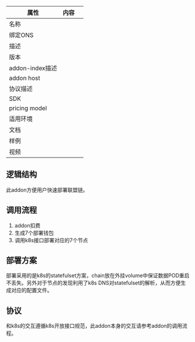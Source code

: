 | 属性            | 内容 |      |
| --------------- | ---- | ---- |
| 名称            |      |      |
| 绑定ONS         |      |      |
| 描述            |      |      |
| 版本            |      |      |
| addon-index描述 |      |      |
| addon host      |      |      |
| 协议描述        |      |      |
| SDK             |      |      |
| pricing model   |      |      |
| 适用环境        |      |      |
| 文档            |      |      |
| 样例            |      |      |
| 视频            |      |      |




## 逻辑结构
此addon方便用户快速部署联盟链。
## 调用流程
1. addon扣费
2. 生成7个部署钱包
3. 调用k8s接口部署对应的7个节点
## 部署方案
部署采用的是k8s的statefulset方案，chain放在外挂volume中保证数据POD重启不丢失。另外对于节点的发现利用了k8s DNS对statefulset的解析，从而方便生成对应的配置文件。
## 协议
和k8s的交互遵循k8s开放接口规范，此addon本身的交互请参考addon的调用流程。
